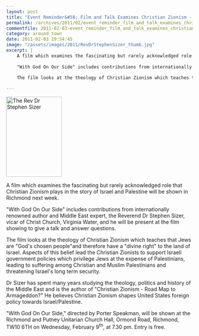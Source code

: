 ```yaml
---
layout: post
title: "Event Reminder&#58; Film and Talk Examines Christian Zionism - 9 February 2011"
permalink: /archives/2011/02/event_reminder_film_and_talk_examines_christian_zi.html
commentfile: 2011-02-03-event_reminder_film_and_talk_examines_christian_zi
category: around_town
date: 2011-02-03 19:54:45
image: "/assets/images/2011/RevDrStephenSizer_thumb.jpg"
excerpt: |
    A film which examines the fascinating but rarely acknowledged role that Christian Zionism plays in the story of Israel and Palestine will be shown in Richmond next week.
    
    "With God On Our Side" includes contributions from internationally renowned author and Middle East expert, the Reverend Dr Stephen Sizer, vicar of Christ Church, Virginia Water, and he will be present at the film showing to give a talk and answer questions.
    
    The film looks at the theology of Christian Zionism which teaches that Jews are "God's chosen people"and therefore have a "divine right" to the land of Israel. Aspects of this belief lead the Christian Zionists to support Israeli government policies which privilege Jews at the expense of Palestinians, leading to suffering among Christian and Muslim Palestinians and threatening Israel's long term security.

---
```


<a href="/assets/images/2011/RevDrStephenSizer.jpg" title="See larger version of - The Rev Dr Stephen Sizer"><img src="/assets/images/2011/RevDrStephenSizer_thumb.jpg" width="150" height="216" alt="The Rev Dr Stephen Sizer" class="photo right" /></a>

A film which examines the fascinating but rarely acknowledged role that Christian Zionism plays in the story of Israel and Palestine will be shown in Richmond next week.

"With God On Our Side" includes contributions from internationally renowned author and Middle East expert, the Reverend Dr Stephen Sizer, vicar of Christ Church, Virginia Water, and he will be present at the film showing to give a talk and answer questions.

The film looks at the theology of Christian Zionism which teaches that Jews are "God's chosen people"and therefore have a "divine right" to the land of Israel. Aspects of this belief lead the Christian Zionists to support Israeli government policies which privilege Jews at the expense of Palestinians, leading to suffering among Christian and Muslim Palestinians and threatening Israel's long term security.

Dr Sizer has spent many years studying the theology, politics and history of the Middle East and is the author of "Christian Zionism - Road Map to Armageddon?" He believes Christian Zionism shapes United States foreign policy towards Israel/Palestine.

"With God On Our Side," directed by Porter Speakman, will be shown at the Richmond and Putney Unitarian Church Hall, Ormond Road, Richmond, TW10 6TH on Wednesday, February 9<sup>th</sup>, at 7.30 pm. Entry is free.
